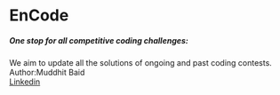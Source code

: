 # EnCode
<h5>One stop for all competitive coding challenges:</h5>
We aim to update all the solutions of ongoing and past coding contests.</br>

</hr>
Author:Muddhit Baid
</br><a href="https://www.linkedin.com/in/mukulbaid63/">Linkedin</a>
